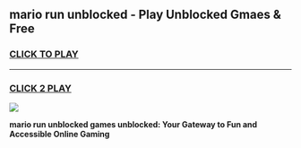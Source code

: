 
## mario run unblocked - Play Unblocked Gmaes & Free
<h3>
<a href="https://news.freeplayer.one?title=mario_run_unblocked&ref=23F">CLICK TO PLAY</a></h3>
<hr>

<h3>
<a href="https://news.freeplayer.one?title=mario_run_unblocked&ref=23F">CLICK 2 PLAY</a>
  
</h3>

<a href="https://news.freeplayer.one?title=mario_run_unblocked&ref=23F/"><img src="https://clearcache.store/games.png"></a>


**mario run unblocked games unblocked: Your Gateway to Fun and Accessible Online Gaming**
